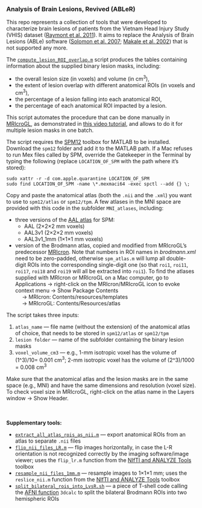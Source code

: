 <h3>Analysis of Brain Lesions, Revived (ABLeR)</h1>

This repo represents a collection of tools that were developed to characterize brain lesions of patients from the Vietnam Head Injury Study (VHIS) dataset ([Raymont et al. 2011](https://www.frontiersin.org/articles/10.3389/fneur.2011.00015/full)). 
It aims to replace the Analysis of Brain Lesions (ABLe) software ([Solomon et al. 2007](https://www.sciencedirect.com/science/article/pii/S016926070700034X?via%3Dihub); [Makale et al. 2002](https://link.springer.com/article/10.3758/BF03195419)) that is not supported any more.

The [`compute_lesion_ROI_overlap.m`](https://github.com/delikkate/ABLeR/blob/main/compute_lesion_ROI_overlap.m) script produces the tables containing information about the supplied binary lesion masks, including:
- the overall lesion size (in voxels) and volume (in cm<sup>3</sup>),
- the extent of lesion overlap with different anatomical ROIs (in voxels and cm<sup>3</sup>),
- the percentage of a lesion falling into each anatomical ROI,
- the percentage of each anatomical ROI impacted by a lesion.

This script automates the procedure that can be done manually in [MRIcroGL](https://www.nitrc.org/projects/mricrogl), as demonstrated in [this video tutorial](https://www.youtube.com/watch?v=VfpEv8Y2EP0), and allows to do it for multiple lesion masks in one batch.

The script requires the [SPM12](https://www.fil.ion.ucl.ac.uk/spm/software/spm12/) toolbox for MATLAB to be installed. Download the `spm12` folder and add it to the MATLAB path. If a Mac refuses to run Mex files called by SPM, override the Gatekeeper in the Terminal by typing the following (replace `LOCATION_OF_SPM` with the path where it’s stored):
```
sudo xattr -r -d com.apple.quarantine LOCATION_OF_SPM
sudo find LOCATION_OF_SPM -name \*.mexmaci64 -exec spctl --add {} \;
```

Copy and paste the anatomical atlas (both the `.nii` and the `.xml`) you want to use to `spm12/atlas` or `spm12/tpm`. A few atlases in the MNI space are provided with this code in the subfolder `MNI_atlases`, including:
- three versions of the [AAL atlas](https://search.kg.ebrains.eu/instances/Dataset/f8758eda-483e-45fe-8a88-a1fc806dde18) for SPM:
	- AAL (2&times;2&times;2 mm voxels)
	- AAL3v1 (2&times;2&times;2 mm voxels)
	- AAL3v1_1mm (1&times;1&times;1 mm voxels)
- version of the Brodmann atlas, copied and modified from MRIcroGL’s predecessor [MRIcron](https://www.nitrc.org/projects/mricron). Note that numbers in ROI names in *brodmann.xml* need to be zero-padded, otherwise `spm_atlas.m` will lump all double-digit ROIs into the corresponding single-digit one (so that `roi1`, `roi11`, `roi17`, `roi18` and `roi19` will all be extracted into `roi1`).
To find the atlases supplied with MRIcron or MRIcroGL on a Mac computer, go to Applications &rarr; right-click on the MRIcron/MRIcroGL icon to evoke context menu &rarr; Show Package Contents<br>
&emsp; &rarr; MRIcron: Contents/resources/templates<br>
&emsp; &rarr; MRIcroGL: Contents/Resources/atlas

The script takes three inputs:
1) `atlas_name` &mdash; file name (without the extension) of the anatomical atlas of choice, that needs to be stored in `spm12/atlas` or `spm12/tpm`
2) `lesion folder` &mdash; name of the subfolder containing the binary lesion masks
3) `voxel_volume_cm3` &mdash; e.g., 1-mm isotropic voxel has the volume of (1^3)/10= 0.001 cm<sup>3</sup>; 2-mm isotropic voxel has the volume of (2^3)/1000 = 0.008 cm<sup>3</sup>

Make sure that the anatomical atlas and the lesion masks are in the same space (e.g., MNI) and have the same dimensions and resolution (voxel size). To check voxel size in MRIcroGL, right-click on the atlas name in the Layers window &rarr; Show Header.


\
\
**Supplementary tools:**
- [`extract_all_atlas_rois_as_nii.m`](https://github.com/delikkate/ABLeR/blob/main/extract_all_atlas_rois_as_nii.m) &mdash; export anatomical ROIs from an atlas to separate `.nii` files
- [`flip_nii_files_LR.m`](https://github.com/delikkate/ABLeR/blob/main/flip_nii_files_LR.m) &mdash; flip images horizontally, in case the L-R orientation is not recognized correctly by the imaging software/image viewer; uses the `flip_lr.m` function from the [NIfTI and ANALYZE Tools](https://www.mathworks.com/matlabcentral/fileexchange/8797-tools-for-nifti-and-analyze-image) toolbox
- [`resample_nii_files_1mm.m`](https://github.com/delikkate/ABLeR/blob/main/resample_nii_files_1mm.m) &mdash; resample images to 1&times;1&times;1 mm; uses the `reslice_nii.m` function from the [NIfTI and ANALYZE Tools](https://www.mathworks.com/matlabcentral/fileexchange/8797-tools-for-nifti-and-analyze-image) toolbox
- [`split_bilateral_rois_into_LvsR.sh`](https://github.com/delikkate/ABLeR/blob/main/split_bilateral_rois_into_LvsR.sh) &mdash; a piece of T-shell code calling the [AFNI function](https://afni.nimh.nih.gov/pub/dist/doc/program_help/3dcalc.html) `3dcalc` to split the bilateral Brodmann ROIs into two hemispheric ROIs
